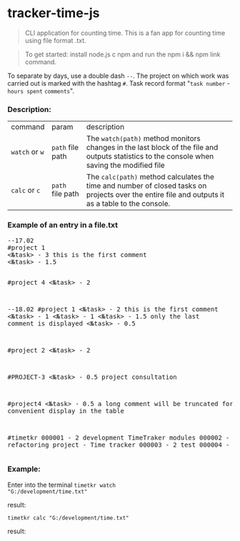# tracker-time-js
>CLI application for counting time. This is a fan app for counting time using file format .txt.

>To get started: install node.js c npm and run the npm i && npm link command.

To separate by days, use a double dash <code>--</code>. The project on which work was carried out 
is marked with the hashtag <code>#</code>. Task record format 
"<code>task number</code> - <code>hours spent</code> <code>comments</code>".

<h3>Description:</h3>
<table>
    <tr>
        <td>command</td>
        <td>param</td>
        <td>description</td>
    </tr>
    <tr>
        <td><code>watch</code> or <code>w</code></td>
        <td><code>path</code> file path</td>
        <td>The <code>watch(path)</code> method monitors changes in the last block of the file 
            and outputs statistics to the console when saving the modified file</td>
    </tr>
    <tr>
        <td><code>calc</code> or <code>c</code></td>
        <td><code>path </code> file path</td>
        <td>The <code>calc(path)</code> method calculates the time and number of closed tasks on projects
        over the entire file and outputs it as a table to the console.</td>
    </tr>
</table>

<h3>Example of an entry in a file.txt</h3>
<pre>
--17.02
#project 1
<№task> - 3 this is the first comment
<№task> - 1.5

#project 4
<№task> - 2

--18.02
#project 1
<№task> - 2 this is the first comment
<№task> - 1
<№task> - 1
<№task> - 1.5 only the last comment is displayed
<№task> - 0.5

#project 2
<№task> - 2

#PROJECT-3
<№task> - 0.5 project consultation

#project4
<№task> - 0.5 a long comment will be truncated for convenient display in the table

#timetkr
000001 - 2 development TimeTraker modules
000002 - 1 refactoring project - Time tracker
000003 - 2 test
000004 - 2
</pre>

<h3>Example:</h3>  

Enter into the terminal 
<code>timetkr watch "G:/development/time.txt"</code>

result:


<code>timetkr calc "G:/development/time.txt"</code>

result:

